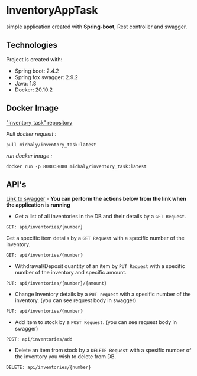 # InventoryAppTask

simple application created with **Spring-boot**, Rest controller and swagger.

## Technologies
Project is created with:
* Spring boot: 2.4.2
* Spring fox swagger: 2.9.2
* Java: 1.8
* Docker: 20.10.2

## Docker Image
["inventory_task" repository](https://hub.docker.com/repository/docker/michaly/inventory_task)

*Pull docker request :* 

```
pull michaly/inventory_task:latest
```
*run docker image :*
```
docker run -p 8080:8080 michaly/inventory_task:latest
```


## API's
[Link to swagger](http://localhost:8080/swagger-ui.html) - **You can perform the actions below from the link when the application is running**

- Get a list of all inventories in the DB and their details by a `GET Request.` 

```
GET: api/inventories/{number}
```
Get a specific item details  by a  `GET Request` with a specific number of the inventory.
```
GET: api/inventories/{number}
```
* Withdrawal/Deposit quantity of an item by `PUT Request` with a specific number of the inventory and specific amount.
```
PUT: api/inventories/{number}/{amount}
```
* Change Inventory details by a `PUT request` with a spesific number of the inventory. (you can see request body in swagger)
```
PUT: api/inventories/{number}
```
* Add item to stock  by a  `POST Request`. (you can see request body in swagger)
```
POST: api/inventories/add
```
* Delete an item from stock by a `DELETE Request`  with a spesific number of the inventory you wish to delete from DB.
```
DELETE: api/inventories/{number}
```
